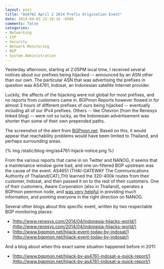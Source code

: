 ```yaml
---
layout: post
title: "AS4761 April 2 2014 Prefix Origination Event"
date: 2014-04-03 22:10:14 -0500
comments: false
categories: 
- Networking
- ISP
- Security
- Network Monitoring
- BGP
- System Administration
---
```

Yesterday afternoon, starting at 2:05PM local time, I received several notices about our prefixes being hijacked -- announced by an ASN other than our own. The particular ASN that was advertising the prefixes in question was AS4761, Indosat, an Indonesian satellite Internet provider.

Luckily, the affects of the hijacking were not global for most prefixes, and no reports from customers came in. BGPmon Reports however flowed in for almost 3 hours of different prefixes of ours being hijacked -- eventually including all of our IPv4 prefixes. Others -- like Chevron (from the Renesys linked blog) -- were not so lucky, as the Indonesian advertisement was shorter than some of their own prepended paths.

The screenshot of the alert from [BGPmon.net](http://www.bgpmon.net/). Based on this, it would appear that reachability problems would have been limited to Thailand, and perhaps surrounding areas.

{% img /static/blog-img/as4761-hijack-notice.png %}

From the various reports that came in on Twitter and NANOG, it seems that a maintenance window gone bad, and one un-filtered BGP upstream was the cause of the event. AS4651 (THAI-GATEWAY The Communications Authority of Thailand(CAT),TH) learned the 320-400k routes from their customer, Indosat, and then passed it on to the rest of their customers. One of their customers, Aware Corporation (also in Thailand), operates a BGPmon peermon node, and [was very helpful](http://mailman.nanog.org/pipermail/nanog/2014-April/065947.html) in providing much information, and pointing everyone in the right direction on NANOG.

Several other blogs about this specific event, written by two respectable BGP monitoring places:

*	[http://www.renesys.com/2014/04/indonesia-hijacks-world/](http://www.renesys.com/2014/04/indonesia-hijacks-world/)
*	[http://www.bgpmon.net/hijack-event-today-by-indosat/](http://www.bgpmon.net/hijack-event-today-by-indosat/)

And a blog about when this exact same situation happened before in 2011:

*	[http://www.bgpmon.net/hijack-by-as4761-indosat-a-quick-report/](http://www.bgpmon.net/hijack-by-as4761-indosat-a-quick-report/)

